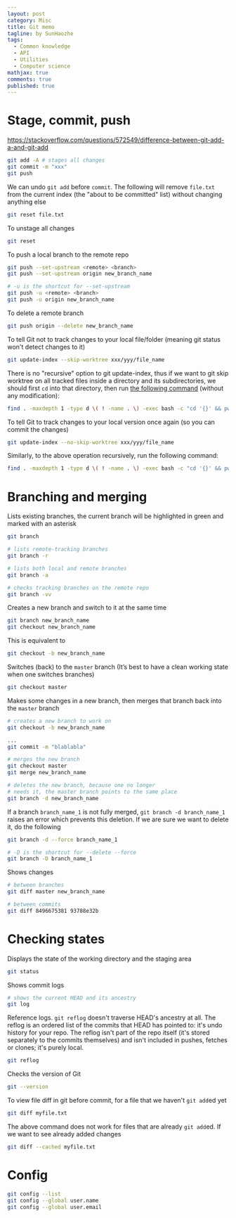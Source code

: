 ```yaml
---
layout: post
category: Misc     
title: Git memo  
tagline: by SunHaozhe
tags: 
  - Common knowledge
  - API  
  - Utilities 
  - Computer science 
mathjax: true
comments: true
published: true
---
```



# Stage, commit, push

https://stackoverflow.com/questions/572549/difference-between-git-add-a-and-git-add


```zsh
git add -A # stages all changes
git commit -m "xxx"
git push
```

We can undo `git add` before `commit`. The following will remove `file.txt` from the current index (the "about to be committed" list) without changing anything else

```zsh
git reset file.txt
```

To unstage all changes

```zsh
git reset
```

To push a local branch to the remote repo

```zsh
git push --set-upstream <remote> <branch>
git push --set-upstream origin new_branch_name

# -u is the shortcut for --set-upstream
git push -u <remote> <branch>
git push -u origin new_branch_name
```

To delete a remote branch 

```zsh
git push origin --delete new_branch_name
```

To tell Git not to track changes to your local file/folder (meaning git status won't detect changes to it)

```zsh
git update-index --skip-worktree xxx/yyy/file_name
```

There is no "recursive" option to git update-index, thus if we want to git skip worktree on all tracked files inside a directory and its subdirectories, we should first `cd` into that directory, then run [the following command](https://stackoverflow.com/a/55860969/7636942) (without any modification): 

```zsh
find . -maxdepth 1 -type d \( ! -name . \) -exec bash -c "cd '{}' && pwd && git ls-files -z ${pwd} | xargs -0 git update-index --skip-worktree" \;
```

To tell Git to track changes to your local version once again (so you can commit the changes)

```zsh
git update-index --no-skip-worktree xxx/yyy/file_name
```

Similarly, to the above operation recursively, run the following command:

```zsh
find . -maxdepth 1 -type d \( ! -name . \) -exec bash -c "cd '{}' && pwd && git ls-files -z ${pwd} | xargs -0 git update-index --no-skip-worktree" \;
```


# Branching and merging

Lists existing branches, the current branch will be highlighted in green and marked with an asterisk

```zsh
git branch

# lists remote-tracking branches
git branch -r

# lists both local and remote branches
git branch -a

# checks tracking branches on the remote repo
git branch -vv
```

Creates a new branch and switch to it at the same time

```zsh
git branch new_branch_name
git checkout new_branch_name
```

This is equivalent to 

```zsh
git checkout -b new_branch_name
```

Switches (back) to the `master` branch (It’s best to have a clean working state when one switches branches)

```zsh
git checkout master 
```

Makes some changes in a new branch, then merges that branch back into the `master` branch

```zsh
# creates a new branch to work on
git checkout -b new_branch_name

...
git commit -m "blablabla"

# merges the new branch 
git checkout master
git merge new_branch_name 

# deletes the new branch, because one no longer 
# needs it, the master branch points to the same place
git branch -d new_branch_name
```

If a branch `branch_name_1` is not fully merged, `git branch -d branch_name_1` raises an error which prevents this deletion. If we are sure we want to delete it, do the following 

```zsh
git branch -d --force branch_name_1

# -D is the shortcut for --delete --force
git branch -D branch_name_1
```

Shows changes 

```zsh
# between branches
git diff master new_branch_name

# between commits 
git diff 8496675381 93788e32b
```


# Checking states 

Displays the state of the working directory and the staging area

```zsh
git status 
```

Shows commit logs

```zsh
# shows the current HEAD and its ancestry 
git log 
```

Reference logs. `git reflog` doesn't traverse HEAD's ancestry at all. The reflog is an ordered list of the commits that HEAD has pointed to: it's undo history for your repo. The reflog isn't part of the repo itself (it's stored separately to the commits themselves) and isn't included in pushes, fetches or clones; it's purely local.

```zsh
git reflog
```

Checks the version of Git

```zsh
git --version
```

To view file diff in git before commit, for a file that we haven't `git add`ed yet

```zsh
git diff myfile.txt
```

The above command does not work for files that are already `git add`ed. If we want to see already added changes

```zsh
git diff --cached myfile.txt 
```



# Config 

```zsh
git config --list
git config --global user.name
git config --global user.email
```








